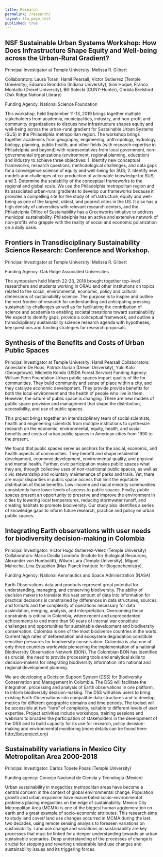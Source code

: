 ```yaml
---
title: Research
permalink: /research/
layout: tla_page_test
published: true
---
```

## NSF Sustainable Urban Systems Workshop: How Does Infrastructure Shape Equity and Well-being across the Urban-Rural Gradient?
 
Principal Investigator at Temple University: Melissa R. Gilbert

Collaborators: Laura Toran, Hamil Pearsall, Victor Gutierrez (Temple University), Eduardo Brondizio (Indiana University), Simi Hoque, Franco Montalto (Drexel University), Bill Solecki (CUNY-Hunter), Christa Brelsford (Oak Ridge National Library)

Funding Agency: National Science Foundation

This workshop, held September 11-13, 2019 brings together multiple stakeholders from academia, municipalities, industry, and non-profit and community organizations to discuss how infrastructure shapes equity and well-being across the urban-rural gradient for Sustainable Urban Systems (SUS) in the Philadelphia metropolitan region. The workshop brings together academics from geography, engineering, anthropology, hydrology, biology, planning, public health, and other fields (with research expertise in Philadelphia and beyond) with representatives from local government, non-governmental organizations (environment, regional planning, education) and industry to achieve three objectives: 1. Identify new conceptual frameworks, research questions, methodological challenges, and data gaps for a convergence science of equity and well-being for SUS; 2. Identify new models and challenges of co-production of actionable knowledge for SUS; and 3. Determine the scalability of the conceptual frameworks to the regional and global scale. We use the Philadelphia metropolitan region and its associated urban-rural gradients to develop our frameworks because it provides a compelling site for the study of infrastructure, equity and well-being as one of the largest, oldest, and poorest cities in the US. It also has a high density of universities with relevant research centers, and the Philadelphia Office of Sustainability has a Greenworks initiative to address municipal sustainability. Philadelphia has an active and extensive network of non-profits who grapple with the reality of social and economic polarization on a daily basis.

## Frontiers in Transdisciplinary Sustainability Science Research: Conference and Workshop.

Principal Investigator at Temple University: Melissa R. Gilbert

Funding Agency: Oak Ridge Associated Universities

The symposium held March 22-23, 2018 brought together top-level researchers and students working in ORAU and other institutions on topics related to the social, environmental, economic, policy and cultural dimensions of sustainability science. The purpose is to inspire and outline the next frontier of research for understanding and anticipating pressing sustainability challenges as well as for facilitating the contribution of science and academia to enabling societal transitions toward sustainability. We expect to identify gaps, provide a conceptual framework, and outline a transdiciplinary sustainability science research agenda with hypotheses, key questions and funding strategies for research proposals.

## Synthesis of the Benefits and Costs of Urban Public Spaces

Principal Investigator at Temple University: Hamil Pearsall
Collaborators: Anneclaire De Roos, Patrick Gurian (Drexel University), Yuki Kato (Georgetown), Michelle Kondo (USDA Forest Service)
Funding Agency: William Penn Foundation
Urban public spaces impact quality of life for communities. They build community and sense of place within a city, and they catalyze economic development. They provide provide benefits for both the local environment and the health of people who live in them. However, the nature of public space is changing. There are new models of public space provision and management that shape the distribution, accessibility, and use of public spaces.

This project brings together an interdisciplinary team of social scientists, health and engineering scientists from multiple institutions to synthesize research on the economic, environmental, equity, health, and social benefits and costs of urban public spaces in American cities from 1990 to the present.

We found that public spaces serve as anchors for the social, economic, and health aspects of communities. They benefit and shape residential development, economic development, environmental quality, and physical and mental health. Further, civic participation makes public spaces what they are, through collective uses of non-traditional public spaces, as well as civic stewardship and voluntary maintenance of parks and trails. Yet, there are major disparities in public space access that limit the equitable distribution of those benefits. Low-income and racial minority communities consistently have lower levels of access to public spaces. Finally, public spaces present an opportunity to preserve and improve the environment in cities by lowering local temperatures, reducing stormwater runoff, and creating habitats to promote biodiversity. Our study also identifies a series of knowledge gaps to inform future research, practice and policy on urban public spaces.

## Integrating Earth observations with user needs for biodiversity decision-making in Colombia

Principal Investigator: Victor Hugo Gutierrez-Velez (Temple University)
Collaborators: María Cecilia Londoño (Insitute for Biological Resources, Alexander von Humboldt), Wilson Lara (Temple University), Miguel Mahecha, Lina Estupiñàn (Max Planck Institute for Biogeochemistry).

Funding Agency: National Aeronautics and Space Administration (NASA)

Earth Observations data and products represent great potential for understanding, managing, and conserving biodiversity. The ability of decision makers to translate this vast amount of data into information for practical decisions is constrained by differences in data structures, sources, and formats and the complexity of operations necessary for data assimilation, merging, analysis, and interpretation. Overcoming these constraints is critical in Colombia, where recent and unprecedented achievements to end more than 50 years of internal war constitute challenges and opportunities for sustainable development and biodiversity conservation. Colombia is one of the most biodiverse countries in the world. Current high rates of deforestation and ecosystem degradation constitute sensitive pressures for biodiversity conservation. Colombia is also one of only three countries worldwide pioneering the implementation of a national Biodiversity Observation Network (BON). The Colombian BON has identified as crucial, the need to provide processing tools and analytical skills to decision-makers for integrating biodiversity information into national and regional development planning.

We are developing a Decision Support System (DSS) for Biodiversity Conservation and Management in Colombia. The DSS will facilitate the integration, processing and analysis of Earth observations in one platform, to inform biodiversity decision-making. The DSS will allow users to bring existing Earth Observations into compatible data structures and to develop metrics for different geographic domains and time periods. The toolset will be accessible at two “tiers” of complexity, suitable to different levels of user expertise. Project activities include workshops, training sessions and webinars to broaden the participation of stakeholders in the development of the DSS and to build capacity for its use for research, policy decision-making and environmental monitoring (more details can be found here: http://bosproject.org)

## Sustainability variations in Mexico City Metropolitan Area 2000-2018

Principal Investigator: Carlos Topete Posas (Temple University)

Funding agency: Concejo Nacional de Ciencia y Tecnología (Mexico)

Urban sustainability in megacities metropolitan areas have become a central concern in the context of global environmental change. Population growth and urban expansion have exacerbated socio-environmental problems placing megacities on the edge of sustainability. Mexico City Metropolitan Area (MCMA) is one of the biggest human agglomeration on earth and a great example of socio-economic attributes. This research aims to study land cover/ land use changes occurred in MCMA during the last two decades, using remote sensing analysis to foreseen variations on sustainability. Land use change and variations on sustainability are key processes that must be linked for a deeper understanding towards an urban sustainable scenarios. Deep understanding of the processes of change is crucial for stopping and reverting undesirable land use changes and sustainability issues and its triggering forces.
